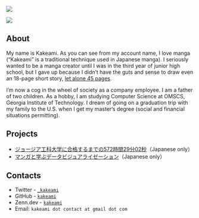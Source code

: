 ![](https://komarev.com/ghpvc/?username=kakeami&color=orange)

![](image/making.gif)

## About

My name is Kakeami.
As you can see from my account name, I love manga (“Kakeami” is a traditional technique used in Japanese manga).
I seriously wanted to be a manga creator until I was in the third year of junior high school, but I gave up because I didn’t have the guts and sense to draw even an 18-page short story, [let alone 45 pages](https://shonenjumpplus.com/episode/3269754496401369355).

I’m now a cog in the wheel of society as a company employee.
I am a father of two children.
As a hobby, I am studying Computer Science at OMSCS, Georgia Institute of Technology.
I dream of going on a graduation trip with my family to the U.S. when I get my master’s degree (social and financial situations permitting).

## Projects

- [ジョージア工科大学に合格するまでの572時間29分02秒](https://kakeami.github.io/road-to-gatech/)（Japanese only）
- [マンガと学ぶデータビジュアライゼーション](https://kakeami.github.io/viz-madb/index.html)（Japanese only）

## Contacts

- Twitter - [`_kakeami`](https://twitter.com/_kakeami)
- GitHub - [`kakeami`](https://github.com/kakeami)
- Zenn.dev - [`kakeami`](https://zenn.dev/kakeami)
- Email: `kakeami dot contact at gmail dot com`
